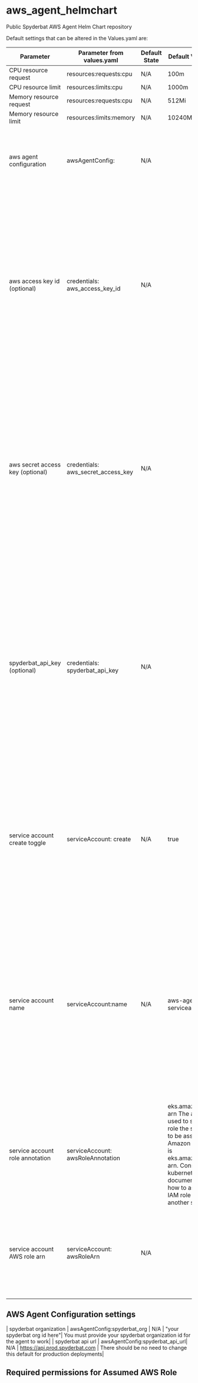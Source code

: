 # aws_agent_helmchart
Public Spyderbat AWS Agent Helm Chart repository

Default settings that can be altered in the Values.yaml are:

|Parameter| 	Parameter from values.yaml	 | Default State	 | Default Value (if enabled) | Details                                                                                                                                                           |
|---------|--------------------------------|-----------------|----------------------------|-------------------------------------------------------------------------------------------------------------------------------------------------------------------|
| CPU resource request | resources:requests:cpu | N/A | 100m ||
| CPU resource limit | resources:limits:cpu | N/A | 1000m ||
| Memory resource request | resources:requests:cpu | N/A | 512Mi ||
| Memory resource limit | resources:limits:memory | N/A | 10240Mi ||
| aws agent configuration | awsAgentConfig: | N/A | | The yaml configuration for the aws agent behaviorand connectivity. See below for detailed explanation
| aws access key id (optional)| credentials: aws_access_key_id | N/A || Explicit aws credentials to access the AWS api. Will be mapped to kubernetes secrets that will be mounted as volume in the aws agent container. Use a service account that assumes an AWS role if you don't want to configure your AWS credentials using kubernetes secrets (see serviceAccount setting below) |
| aws secret access key (optional)| credentials: aws_secret_access_key | N/A || Explicit aws credentials to access the AWS api. Will be mapped to kubernetes secrets that will be mounted as a secret volume in the aws agent container. Use a service account that assumes an AWS role if you don't want to configure your AWS credentials using kubernetes secrets (see serviceAccount setting below)|
| spyderbat_api_key (optional) | credentials: spyderbat_api_key | N/A || API key to connect to the spyderbat backend. Will be mapped to kubernetes secret that will be mounted as a secret volume in the aws agent container. If you are running your cluster in AWS, and want to avoid using kubernetes secrets, you can use AWS Secrets Manager instead. Leave this entry empty then, and enable secrets manager (see setting below) |
|service account create toggle| serviceAccount: create| N/A| true | When set to true, the helm chart will create a service account that can assume an AWS IAM role, which avoids the need for providing AWS credentials in kubernetes secrets, and controls what type of access is provided to the AWS agent to do its job|
|service account name| serviceAccount:name | N/A | aws-agent-serviceaccount | The name of the service account the aws agent will use. If you want to control the creation of this service account yourself, set the serviceAccount: create toggle to false, and create the service account yourself. Make sure it is created in the same namespace as the aws agent, and ensure the service account is associated with an appropriate AWS role|
|service account role annotation| serviceAccount: awsRoleAnnotation ||eks.amazonaws.com/role-arn The annotation string used to specify what IAM role the service account is to be associated with. For Amazon EKS clusters, this is eks.amazonaws.com/role-arn. Consult your kubernetes provider documentation for details how to associate with an IAM role if you are using another solution. |
|service account AWS role arn | serviceAccount: awsRoleArn | N/A||The arn of the IAM role that the service account should assume. This role should have the permissions required to run the awss agent (see below for details)



## AWS Agent Configuration settings
| spyderbat organization | awsAgentConfig:spyderbat_org | N/A | "your spyderbat org id here"| You must provide your spyderbat organization id for the agent to work|
| spyderbat api url | awsAgentConfig:spyderbat_api_url| N/A | https://api.prod.spyderbat.com | There should be no need to change this default for production deployments|

## Required permissions for Assumed AWS Role



